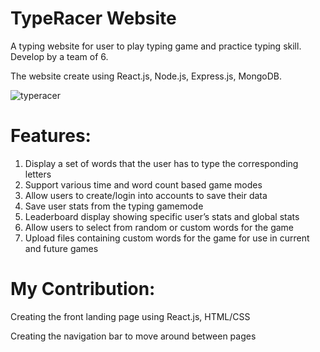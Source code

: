 # TypeRacer Website
A typing website for user to play typing game and practice typing skill. Develop by a team of 6.

The website create using React.js, Node.js, Express.js, MongoDB.




![typeracer](https://user-images.githubusercontent.com/89228133/207993852-d33ae878-5f6f-44a9-9893-62cf575208d0.png)

# Features:
1. Display a set of words that the user has to type the corresponding letters 
2. Support various time and word count based game modes 
3. Allow users to create/login into accounts to save their data
4. Save user stats from the typing gamemode 
5. Leaderboard display showing specific user’s stats and global stats 
7. Allow users to select from random or custom words for the game
8. Upload files containing custom words for the game for use in current and future games

# My Contribution:
Creating the front landing page using React.js, HTML/CSS

Creating the navigation bar to move around between pages

